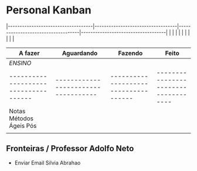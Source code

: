 # Personal Kanban

|------------------------------------|-----------------------------------|------------------------------------|------------------------------------|
|                                    |                                   |                                    |                                    |
|                                    |                                   |                                    |                                    |


| A fazer                            | Aguardando                        | Fazendo                            | Feito                              |
|------------------------------------|-----------------------------------|------------------------------------|------------------------------------|
|       *ENSINO* |
|------------------------------------|-----------------------------------|------------------------------------|------------------------------------|
| Notas Métodos Ágeis Pós            |                                   |                                    |                                    |
|                                    |                                   |                                    |                                    |


## Fronteiras / Professor Adolfo Neto

- Enviar Email Silvia Abrahao
